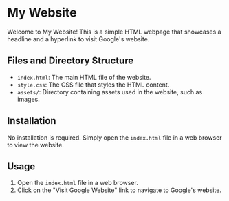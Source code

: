 # My Website

Welcome to My Website! This is a simple HTML webpage that showcases a headline and a hyperlink to visit Google's website.

## Files and Directory Structure

- `index.html`: The main HTML file of the website.
- `style.css`: The CSS file that styles the HTML content.
- `assets/`: Directory containing assets used in the website, such as images.

## Installation

No installation is required. Simply open the `index.html` file in a web browser to view the website.

## Usage

1. Open the `index.html` file in a web browser.
2. Click on the "Visit Google Website" link to navigate to Google's website.
